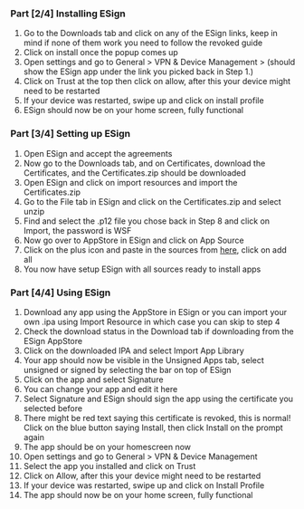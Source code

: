 ### Part [2/4] Installing ESign
1. Go to the Downloads tab and click on any of the ESign links, keep in mind if none of them work you need to follow the revoked guide
3. Click on install once the popup comes up
4. Open settings and go to General > VPN & Device Management > (should show the ESign app under the link you picked back in Step 1.)
5. Click on Trust at the top then click on allow, after this your device might need to be restarted
6. If your device was restarted, swipe up and click on install profile
7. ESign should now be on your home screen, fully functional

### Part [3/4] Setting up ESign
1. Open ESign and accept the agreements
7. Now go to the Downloads tab, and on Certificates, download the Certificates, and the Certificates.zip should be downloaded
8. Open ESign and click on import resources and import the Certificates.zip
9. Go to the File tab in ESign and click on the Certificates.zip and select unzip
11. Find and select the .p12 file you chose back in Step 8 and click on Import, the password is WSF
12. Now go over to AppStore in ESign and click on App Source
13. Click on the plus icon and paste in the sources from [here](#esign-sources), click on add all
14. You now have setup ESign with all sources ready to install apps

### Part [4/4] Using ESign
1. Download any app using the AppStore in ESign or you can import your own .ipa using Import Resource in which case you can skip to step 4
2. Check the download status in the Download tab if downloading from the ESign AppStore
3. Click on the downloaded IPA and select Import App Library
4. Your app should now be visible in the Unsigned Apps tab, select unsigned or signed by selecting the bar on top of ESign
5. Click on the app and select Signature
6. You can change your app and edit it here
7. Select Signature and ESign should sign the app using the certificate you selected before
8. There might be red text saying this certificate is revoked, this is normal! Click on the blue button saying Install, then click Install on the prompt again
9. The app should be on your homescreen now
10. Open settings and go to General > VPN & Device Management
11. Select the app you installed and click on Trust
12. Click on Allow, after this your device might need to be restarted
13. If your device was restarted, swipe up and click on Install Profile
14. The app should now be on your home screen, fully functional
